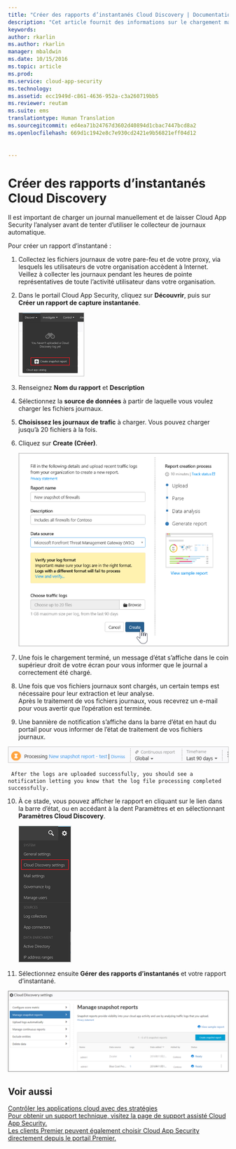 ```yaml
---
title: "Créer des rapports d’instantanés Cloud Discovery | Documentation Microsoft"
description: "Cet article fournit des informations sur le chargement manuel de journaux pour créer un rapport d’instantané de vos applications Cloud Discovery."
keywords: 
author: rkarlin
ms.author: rkarlin
manager: mbaldwin
ms.date: 10/15/2016
ms.topic: article
ms.prod: 
ms.service: cloud-app-security
ms.technology: 
ms.assetid: ecc1949d-c861-4636-952a-c3a260719bb5
ms.reviewer: reutam
ms.suite: ems
translationtype: Human Translation
ms.sourcegitcommit: ed4ea71b24767d3602d40894d1cbac7447bcd8a2
ms.openlocfilehash: 669d1c1942e8c7e930cd2421e9b56821eff04d12


---
```


# <a name="create-snapshot-cloud-discovery-reports"></a>Créer des rapports d’instantanés Cloud Discovery
Il est important de charger un journal manuellement et de laisser Cloud App Security l’analyser avant de tenter d’utiliser le collecteur de journaux automatique.

Pour créer un rapport d’instantané :
  
1.  Collectez les fichiers journaux de votre pare-feu et de votre proxy, via lesquels les utilisateurs de votre organisation accèdent à Internet. Veillez à collecter les journaux pendant les heures de pointe représentatives de toute l’activité utilisateur dans votre organisation.  
  
2.  Dans le portail Cloud App Security, cliquez sur **Découvrir**, puis sur **Créer un rapport de capture instantanée**.  
  
     ![Créer un rapport de capture instantanée](./media/create-new-snapshot-report.png)
     
      
3.  Renseignez **Nom du rapport** et **Description**
  
4.  Sélectionnez la **source de données** à partir de laquelle vous voulez charger les fichiers journaux.  
  
5.  **Choisissez les journaux de trafic** à charger. Vous pouvez charger jusqu’à 20 fichiers à la fois.  
  
6.  Cliquez sur **Create (Créer)**.  
  
     ![Nouveau rapport d’instantané](./media/new-snapshot-report.png) 
  
7.  Une fois le chargement terminé, un message d’état s’affiche dans le coin supérieur droit de votre écran pour vous informer que le journal a correctement été chargé.  
  
8.  Une fois que vos fichiers journaux sont chargés, un certain temps est nécessaire pour leur extraction et leur analyse.  
Après le traitement de vos fichiers journaux, vous recevrez un e-mail pour vous avertir que l’opération est terminée. 
  
9. Une bannière de notification s’affiche dans la barre d’état en haut du portail pour vous informer de l’état de traitement de vos fichiers journaux.  
  
![barre de menus de traitement des fichiers journaux](./media/processing-log-file-menu-bar.png) 
  
     After the logs are uploaded successfully, you should see a notification letting you know that the log file processing completed successfully.  
   
10. À ce stade, vous pouvez afficher le rapport en cliquant sur le lien dans la barre d’état, ou en accédant à la dent Paramètres et en sélectionnant **Paramètres Cloud Discovery**.   
  
     ![onglet Paramètres Cloud Discovery](./media/discovery-settings-tab.png)
11. Sélectionnez ensuite **Gérer des rapports d’instantanés** et votre rapport d’instantané.
 
![gestion des rapports d’instantanés](./media/snapshot-report-managment.png)
      
## <a name="see-also"></a>Voir aussi  
[Contrôler les applications cloud avec des stratégies](control-cloud-apps-with-policies.md)   
[Pour obtenir un support technique, visitez la page de support assisté Cloud App Security.](http://support.microsoft.com/oas/default.aspx?prid=16031)   
[Les clients Premier peuvent également choisir Cloud App Security directement depuis le portail Premier.](https://premier.microsoft.com/)  
    
      
  


<!--HONumber=Oct16_HO4-->


